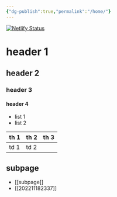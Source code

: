 ```yaml
---
{"dg-publish":true,"permalink":"/home/"}
---
```



[![Netlify Status](https://api.netlify.com/api/v1/badges/03a9cb1d-65aa-4026-a5c6-f39fe788435b/deploy-status)](https://app.netlify.com/sites/s2jin-digital-garden/deploys)

# header 1

## header 2

### header 3

#### header 4

- list 1
- list 2 

| th 1 | th 2 | th 3 |
| ---- | ---- | ---- |
| td 1 | td 2       ||


## subpage

- [[subpage]]
- [[202211182337]]